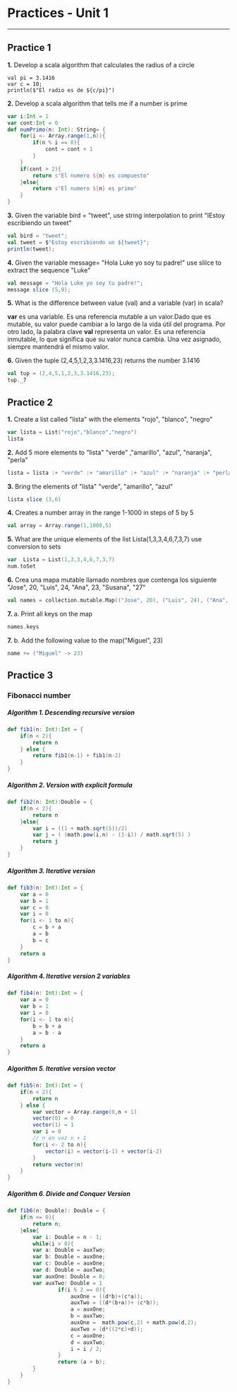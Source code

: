 # Practices - Unit 1
---
## Practice 1

**1.** Develop a scala algorithm that calculates the radius of a circle
```scala´
val pi = 3.1416
var c = 10;
println($"El radio es de ${c/pi}")
```

**2.** Develop a scala algorithm that tells me if a number is prime
```scala
var i:Int = 1
var cont:Int = 0
def numPrimo(n: Int): String= {
    for(i <- Array.range(1,n)){
        if(n % i == 0){
            cont = cont + 1
        }
    }
    if(cont > 2){
        return s"El numero ${n} es compuesto"
    }else{
        return s"El numero ${n} es primo"
    }
} 
```

**3.** Given the variable bird = "tweet", use string interpolation to print "IEstoy escribiendo un tweet"
```scala
val bird = "tweet";
val tweet = $"Estoy escribiendo un ${tweet}";
println(tweet);
```
**4.** Given the variable message= "Hola Luke yo soy tu padre!" use slilce to extract the sequence "Luke"
```scala
val message = "Hola Luke yo soy tu padre!";
message slice (5,9);
```

**5.** What is the difference between value (val) and a variable (var) in scala?

**var** es una variable. Es una referencia mutable a un valor.Dado que es mutable, su valor puede cambiar a lo largo de la vida útil del programa. Por otro lado, la palabra clave **val** representa un valor. Es una referencia inmutable, lo que significa que su valor nunca cambia. Una vez asignado, siempre mantendrá el mismo valor.

**6.** Given the tuple (2,4,5,1,2,3,3.1416,23) returns the number 3.1416
```scala
val tup = (2,4,5,1,2,3,3.1416,23);
tup._7
```

## Practice 2

**1.** Create a list called  "lista" with the elements "rojo", "blanco", "negro"
```scala
var lista = List("rojo","blanco","negro")
lista
```

**2.** Add 5 more elements to "lista" "verde" ,"amarillo", "azul", "naranja", "perla"
```scala
lista = lista :+ "verde" :+ "amarillo" :+ "azul" :+ "naranja" :+ "perla"  
```
  
**3.** Bring the elements of "lista" "verde", "amarillo", "azul"  
```scala
lista slice (3,6)  
 ```
    
**4.** Creates a number array in the range 1-1000 in steps of 5 by 5  
```scala
val array = Array.range(1,1000,5)  
```

**5.** What are the unique elements of the list Lista(1,3,3,4,6,7,3,7) use conversion to sets 
```scala
var  Lista = List(1,3,3,4,6,7,3,7)  
num.toSet  
```

**6.** Crea una mapa mutable llamado nombres que contenga los siguiente  
"Jose", 20, "Luis", 24, "Ana", 23, "Susana", "27"  
```scala
val names = collection.mutable.Map(("Jose", 20), ("Luis", 24), ("Ana", 23), ("Susana", 27))  
 ```

**7.** a. Print all keys on the map
```scala
names.keys  
```
  
**7.** b. Add the following value to the map("Miguel", 23)  
```scala
name += ("Miguel" -> 23)
```

## Practice 3

### Fibonacci number

##### Algorithm 1. Descending recursive version
```scala
def fib1(n: Int):Int = {
    if(n < 2){
        return n
    } else {
        return fib1(n-1) + fib1(n-2)
    }
} 
```

##### Algorithm 2. Version with explicit formula
```scala
def fib2(n: Int):Double = {
    if(n < 2){
        return n
    }else{
        var i = ((1 + math.sqrt(5))/2)
        var j = ( (math.pow(i,n) - (1-i)) / math.sqrt(5) )
        return j
    }
}
```

##### Algorithm 3. Iterative version
```scala
def fib3(n: Int):Int = {
    var a = 0
    var b = 1
    var c = 0
    var i = 0
    for(i <- 1 to n){
        c = b + a
        a = b
        b = c
    }
    return a
}

```

##### Algorithm 4. Iterative version 2 variables
```scala
def fib4(n: Int):Int = {
    var a = 0
    var b = 1
    var i = 0
    for(i <- 1 to n){
        b = b + a
        a = b - a
    } 
    return a
}
```

##### Algorithm 5. Iterative version vector
```scala
def fib5(n: Int):Int = {
    if(n < 2){
        return n
    } else {
        var vector = Array.range(0,n + 1)
        vector(0) = 0
        vector(1) = 1
        var i = 0
        // n en vez n + 1
        for(i <- 2 to n){
            vector(i) = vector(i-1) + vector(i-2)
        }
        return vector(n)
    }
}
```

##### Algorithm 6. Divide and Conquer Version
```scala
def fib6(n: Double): Double = {
    if(n <= 0){
        return n; 
    }else{
        var i: Double = n - 1;
        while(i > 0){
        var a: Double = auxTwo;
        var b: Double = auxOne;
        var c: Double = auxOne;
        var d: Double = auxTwo;
        var auxOne: Double = 0;
        var auxTwo: Double = 1
                if(i % 2 == 0){
                    auxOne = ((d*b)+(c*a));
                    auxTwo = ((d*(b+a))+ (c*b));
                    a = auxOne;
                    b = auxTwo;
                    auxOne =  math.pow(c,2) + math.pow(d,2);
                    auxTwo = (d*((2*c)+d));
                    c = auxOne;
                    d = auxTwo;
                    i = i / 2;
                }
                return (a + b);
        }
    }
}
```